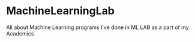 # MachineLearningLab
All about Machine Learning programs I've done in ML LAB  as a part of my Academics
